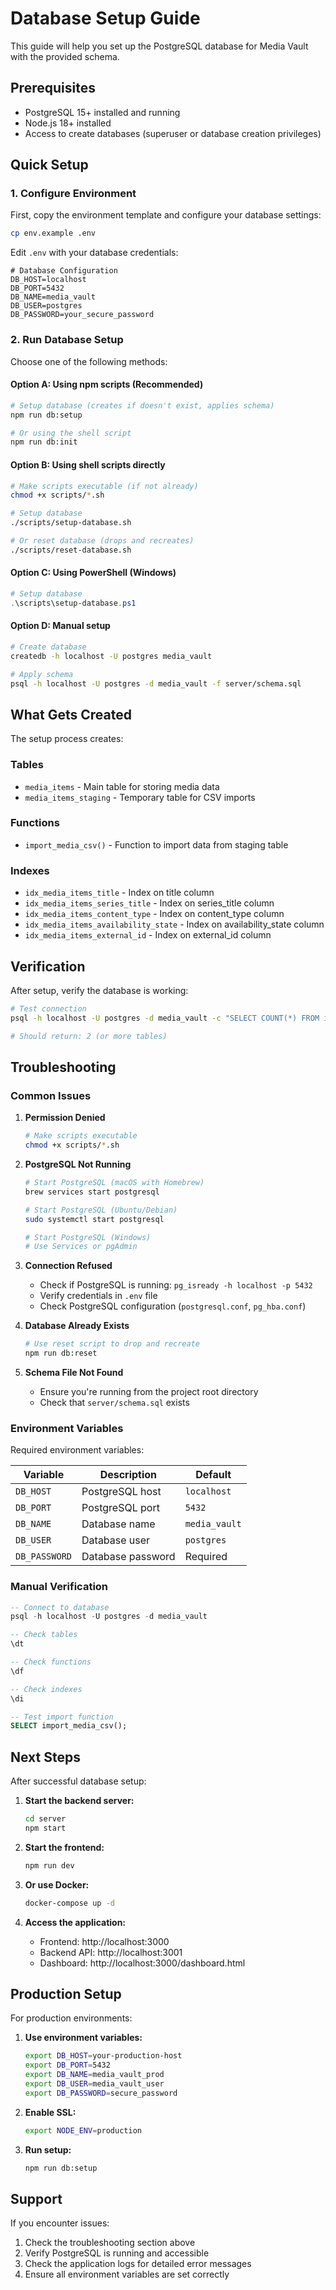 # Database Setup Guide

This guide will help you set up the PostgreSQL database for Media Vault with the provided schema.

## Prerequisites

- PostgreSQL 15+ installed and running
- Node.js 18+ installed
- Access to create databases (superuser or database creation privileges)

## Quick Setup

### 1. Configure Environment

First, copy the environment template and configure your database settings:

```bash
cp env.example .env
```

Edit `.env` with your database credentials:

```env
# Database Configuration
DB_HOST=localhost
DB_PORT=5432
DB_NAME=media_vault
DB_USER=postgres
DB_PASSWORD=your_secure_password
```

### 2. Run Database Setup

Choose one of the following methods:

#### Option A: Using npm scripts (Recommended)

```bash
# Setup database (creates if doesn't exist, applies schema)
npm run db:setup

# Or using the shell script
npm run db:init
```

#### Option B: Using shell scripts directly

```bash
# Make scripts executable (if not already)
chmod +x scripts/*.sh

# Setup database
./scripts/setup-database.sh

# Or reset database (drops and recreates)
./scripts/reset-database.sh
```

#### Option C: Using PowerShell (Windows)

```powershell
# Setup database
.\scripts\setup-database.ps1
```

#### Option D: Manual setup

```bash
# Create database
createdb -h localhost -U postgres media_vault

# Apply schema
psql -h localhost -U postgres -d media_vault -f server/schema.sql
```

## What Gets Created

The setup process creates:

### Tables
- `media_items` - Main table for storing media data
- `media_items_staging` - Temporary table for CSV imports

### Functions
- `import_media_csv()` - Function to import data from staging table

### Indexes
- `idx_media_items_title` - Index on title column
- `idx_media_items_series_title` - Index on series_title column
- `idx_media_items_content_type` - Index on content_type column
- `idx_media_items_availability_state` - Index on availability_state column
- `idx_media_items_external_id` - Index on external_id column

## Verification

After setup, verify the database is working:

```bash
# Test connection
psql -h localhost -U postgres -d media_vault -c "SELECT COUNT(*) FROM information_schema.tables WHERE table_schema = 'public';"

# Should return: 2 (or more tables)
```

## Troubleshooting

### Common Issues

1. **Permission Denied**
   ```bash
   # Make scripts executable
   chmod +x scripts/*.sh
   ```

2. **PostgreSQL Not Running**
   ```bash
   # Start PostgreSQL (macOS with Homebrew)
   brew services start postgresql
   
   # Start PostgreSQL (Ubuntu/Debian)
   sudo systemctl start postgresql
   
   # Start PostgreSQL (Windows)
   # Use Services or pgAdmin
   ```

3. **Connection Refused**
   - Check if PostgreSQL is running: `pg_isready -h localhost -p 5432`
   - Verify credentials in `.env` file
   - Check PostgreSQL configuration (`postgresql.conf`, `pg_hba.conf`)

4. **Database Already Exists**
   ```bash
   # Use reset script to drop and recreate
   npm run db:reset
   ```

5. **Schema File Not Found**
   - Ensure you're running from the project root directory
   - Check that `server/schema.sql` exists

### Environment Variables

Required environment variables:

| Variable | Description | Default |
|----------|-------------|---------|
| `DB_HOST` | PostgreSQL host | `localhost` |
| `DB_PORT` | PostgreSQL port | `5432` |
| `DB_NAME` | Database name | `media_vault` |
| `DB_USER` | Database user | `postgres` |
| `DB_PASSWORD` | Database password | Required |

### Manual Verification

```sql
-- Connect to database
psql -h localhost -U postgres -d media_vault

-- Check tables
\dt

-- Check functions
\df

-- Check indexes
\di

-- Test import function
SELECT import_media_csv();
```

## Next Steps

After successful database setup:

1. **Start the backend server:**
   ```bash
   cd server
   npm start
   ```

2. **Start the frontend:**
   ```bash
   npm run dev
   ```

3. **Or use Docker:**
   ```bash
   docker-compose up -d
   ```

4. **Access the application:**
   - Frontend: http://localhost:3000
   - Backend API: http://localhost:3001
   - Dashboard: http://localhost:3000/dashboard.html

## Production Setup

For production environments:

1. **Use environment variables:**
   ```bash
   export DB_HOST=your-production-host
   export DB_PORT=5432
   export DB_NAME=media_vault_prod
   export DB_USER=media_vault_user
   export DB_PASSWORD=secure_password
   ```

2. **Enable SSL:**
   ```bash
   export NODE_ENV=production
   ```

3. **Run setup:**
   ```bash
   npm run db:setup
   ```

## Support

If you encounter issues:

1. Check the troubleshooting section above
2. Verify PostgreSQL is running and accessible
3. Check the application logs for detailed error messages
4. Ensure all environment variables are set correctly
